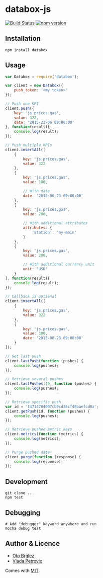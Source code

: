 # databox-js

[![Build Status](https://travis-ci.org/databox/databox-js.svg)](https://travis-ci.org/databox/databox-js)
[![npm version](https://badge.fury.io/js/databox.svg)](https://badge.fury.io/js/databox)

## Installation
```
npm install databox
```

## Usage
```javascript
var Databox = require('databox');

var client = new Databox({
    push_token: '<my token>'
});

// Push one KPI
client.push({
    key: 'js.prices.gas',
    value: 322,
    date: '2015-23-06 09:00:00'
}, function(result){
    console.log(result);
});

// Push multiple KPIs
client.insertAll([
    {
        key: 'js.prices.gas',
        value: 322
    },
    {
        key: 'js.prices.gas',
        value: 100,

        // With date
        date: '2015-06-23 09:00:00'
    },
    {
        key: 'js.prices.gas',
        value: 200,

        // With additional attributes
        attributes: {
            'station': 'ny-main'
        }
    },
    {
        key: 'js.prices.gas',
        value: 200,

        // With additional currency unit
        unit: 'USD'
    }
], function(result){
    console.log(result);
});

// Callback is optional
client.insertAll([
    {
        key: 'js.prices.gas',
        value: 322
    },
    {
        key: 'js.prices.gas',
        value: 100,
        date: '2015-06-23 09:00:00'
    }
]);

// Get last push
client.lastPush(function (pushes) {
    console.log(pushes);
});

// Retrieve several pushes
client.lastPushes(10, function (pushes) {
    console.log(pushes);
});

// Retrieve specific push
var id = '14714784007cb9cd36cf46baefcd0a';
client.getPush(id, function (pushes) {
    console.log(pushes);
});

// Retrieve pushed metric keys
client.metrics(function (metrics) {
    console.log(metrics);
});

// Purge pushed data
client.purge(function (response) {
    console.log(response);
});

```

## Development

    git clone ...
    npm test

## Debugging

    # Add "debugger" keyword anywhere and run
    mocha debug test

## Author & Licence
- [Oto Brglez](https://github.com/otobrglez)
- [Vlada Petrovic](https://github.com/vladapetrovic)

Comes with [MIT](LICENSE).
